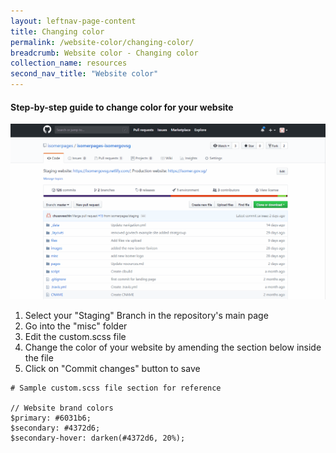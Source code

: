 ```yaml
---
layout: leftnav-page-content
title: Changing color
permalink: /website-color/changing-color/
breadcrumb: Website color - Changing color
collection_name: resources
second_nav_title: "Website color"
---
```

#### **Step-by-step guide to change color for your website**
![How to change the colors for your website](/images/resources/website-color-change.gif)

1. Select your "Staging" Branch in the repository's main page
2. Go into the "misc" folder
3. Edit the custom.scss file
4. Change the color of your website by amending the section below inside the file
5. Click on "Commit changes" button to save

```
# Sample custom.scss file section for reference

// Website brand colors
$primary: #6031b6;
$secondary: #4372d6;
$secondary-hover: darken(#4372d6, 20%);
```
